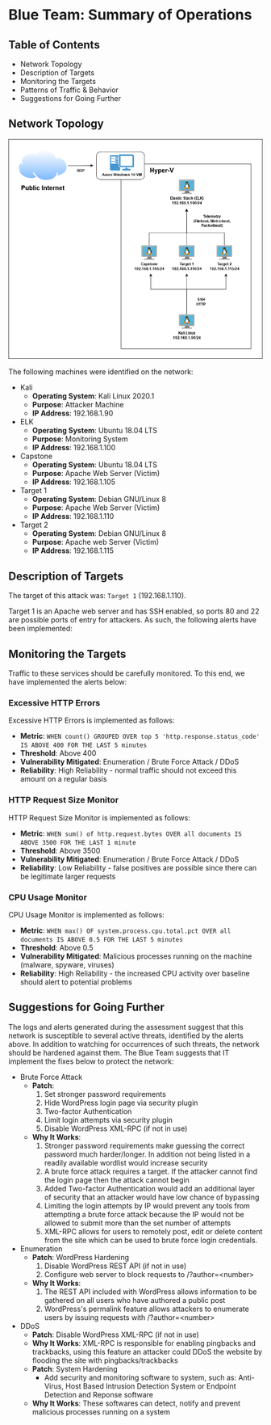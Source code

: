 # Blue Team: Summary of Operations

## Table of Contents
- Network Topology
- Description of Targets
- Monitoring the Targets
- Patterns of Traffic & Behavior
- Suggestions for Going Further

## Network Topology
![topology](images/network_topology.png)

The following machines were identified on the network:
- Kali
  - **Operating System**: Kali Linux 2020.1
  - **Purpose**: Attacker Machine
  - **IP Address**: 192.168.1.90
- ELK
  - **Operating System**: Ubuntu 18.04 LTS
  - **Purpose**: Monitoring System
  - **IP Address**: 192.168.1.100
- Capstone
  - **Operating System**: Ubuntu 18.04 LTS
  - **Purpose**: Apache Web Server (Victim)
  - **IP Address**: 192.168.1.105
- Target 1
  - **Operating System**: Debian GNU/Linux 8
  - **Purpose**: Apache Web Server (Victim)
  - **IP Address**: 192.168.1.110
- Target 2
  - **Operating System**: Debian GNU/Linux 8
  - **Purpose**: Apache web Server (Victim)
  - **IP Address**: 192.168.1.115

## Description of Targets

The target of this attack was: `Target 1` (192.168.1.110).

Target 1 is an Apache web server and has SSH enabled, so ports 80 and 22 are possible ports of entry for attackers. As such, the following alerts have been implemented:

## Monitoring the Targets

Traffic to these services should be carefully monitored. To this end, we have implemented the alerts below:

### Excessive HTTP Errors
Excessive HTTP Errors is implemented as follows:
  - **Metric**: `WHEN count() GROUPED OVER top 5 'http.response.status_code' IS ABOVE 400 FOR THE LAST 5 minutes`
  - **Threshold**: Above 400
  - **Vulnerability Mitigated**: Enumeration / Brute Force Attack / DDoS
  - **Reliability**: High Reliability - normal traffic should not exceed this amount on a regular basis

### HTTP Request Size Monitor
HTTP Request Size Monitor is implemented as follows:
  - **Metric**: `WHEN sum() of http.request.bytes OVER all documents IS ABOVE 3500 FOR THE LAST 1 minute`
  - **Threshold**: Above 3500
  - **Vulnerability Mitigated**: Enumeration / Brute Force Attack / DDoS 
  - **Reliability**: Low Reliability - false positives are possible since there can be legitimate larger requests

### CPU Usage Monitor
CPU Usage Monitor is implemented as follows:
  - **Metric**: `WHEN max() OF system.process.cpu.total.pct OVER all documents IS ABOVE 0.5 FOR THE LAST 5 minutes`
  - **Threshold**: Above 0.5
  - **Vulnerability Mitigated**: Malicious processes running on the machine (malware, spyware, viruses)
  - **Reliability**: High Reliability - the increased CPU activity over baseline should alert to potential problems



## Suggestions for Going Further
The logs and alerts generated during the assessment suggest that this network is susceptible to several active threats, identified by the alerts above. In addition to watching for occurrences of such threats, the network should be hardened against them. The Blue Team suggests that IT implement the fixes below to protect the network:
- Brute Force Attack
  - **Patch**:
    1. Set stronger password requirements
    2. Hide WordPress login page via security plugin
    3. Two-factor Authentication
    4. Limit login attempts via security plugin
    5. Disable WordPress XML-RPC (if not in use)
  - **Why It Works**:
    1. Stronger password requirements make guessing the correct password much harder/longer. In addition not being listed in a readily available wordlist would increase security
    2. A brute force attack requires a target. If the attacker cannot find the login page then the attack cannot begin
    3. Added Two-factor Authentication would add an additional layer of security that an attacker would have low chance of bypassing
    4. Limiting the login attempts by IP would prevent any tools from attempting a brute force attack because the IP would not be allowed to submit more than the set number of attempts
    5. XML-RPC allows for users to remotely post, edit or delete content from the site which can be used to brute force login credentials. 
- Enumeration
  - **Patch**: WordPress Hardening
    1. Disable WordPress REST API (if not in use)
    3. Configure web server to block requests to /?author=\<number\>
  - **Why It Works**:
    1. The REST API included with WordPress allows information to be gathered on all users who have authored a public post 
    3. WordPress's permalink feature allows attackers to enumerate users by issuing requests with /?author=\<number\>
- DDoS
  - **Patch**: Disable WordPress XML-RPC (if not in use)
  - **Why It Works**: XML-RPC is responsible for enabling pingbacks and trackbacks, using this feature an attacker could DDoS the website by flooding the site with pingbacks/trackbacks
  - **Patch**: System Hardening
    - Add security and monitoring software to system, such as: Anti-Virus, Host Based Intrusion Detection System or Endpoint Detection and Reponse software 
  - **Why It Works**: These softwares can detect, notify and prevent malicious processes running on a system

